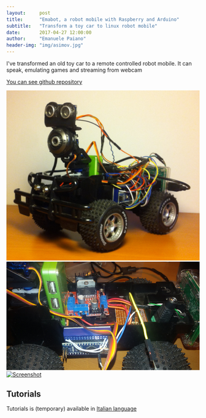 ```yaml
---
layout:     post
title:      "Emabot, a robot mobile with Raspberry and Arduino"
subtitle:   "Transform a toy car to linux robot mobile"
date:       2017-04-27 12:00:00
author:     "Emanuele Paiano"
header-img: "img/asimov.jpg"
---
```


<p>I've transformed an old toy car to a remote controlled robot mobile. It can speak, emulating games and streaming from webcam</p>

<p><a href="https://github.com/emanuelepaiano/emabot">You can see github repository</a></p>

<a href="#">
    <img src="https://github.com/emanuelepaiano/emabot/blob/master/screenshots/01.jpg?raw=true" alt="Screenshot">
</a>

<a href="#">
    <img src="https://github.com/emanuelepaiano/emabot/blob/master/screenshots/07.jpg?raw=true" alt="Screenshot">
</a>

<a href="#">
    <img src="https://github.com/emanuelepaiano/espresso-admin/blob/master/screenshots/08.jpg?raw=true" alt="Screenshot">
</a>


<h2 class="section-heading">Tutorials</h2>
 
<p>Tutorials is (temporary) available in <a href="https://github.com/emanuelepaiano/emabot/blob/master/Emabot_ITA_part%201.pdf">Italian language</a></p>


